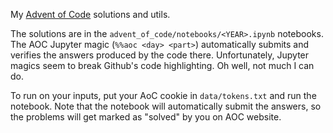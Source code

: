 My [Advent of Code](https://adventofcode.com/) solutions and utils.

The solutions are in the `advent_of_code/notebooks/<YEAR>.ipynb` notebooks. The AOC Jupyter magic (`%%aoc <day> <part>`) automatically submits and verifies the answers produced by the code there. Unfortunately, Jupyter magics seem to break Github's code highlighting. Oh well, not much I can do.

To run on your inputs, put your AoC cookie in `data/tokens.txt` and run the notebook. Note that the notebook will automatically submit the answers, so the problems will get marked as "solved" by you on AOC website.
